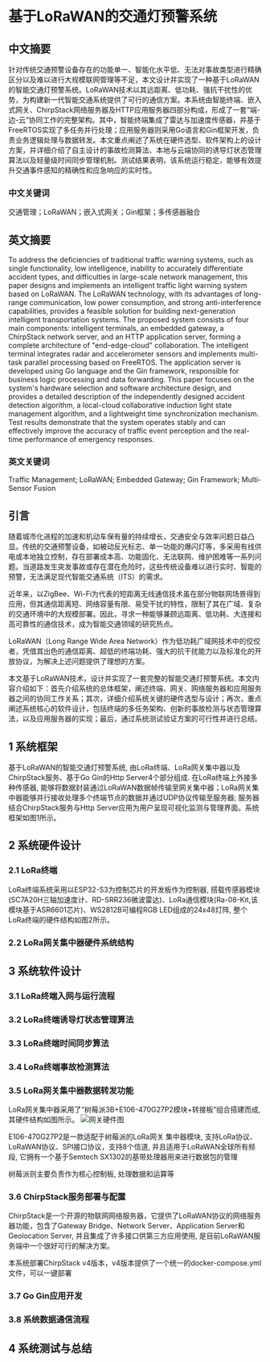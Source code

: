 # 基于LoRaWAN的交通灯预警系统
## 中文摘要
针对传统交通预警设备存在的功能单一、智能化水平低、无法对事故类型进行精确区分以及难以进行大规模联网管理等不足，本文设计并实现了一种基于LoRaWAN的智能交通灯预警系统。LoRaWAN技术以其远距离、低功耗、强抗干扰性的优势，为构建新一代智能交通系统提供了可行的通信方案。本系统由智能终端、嵌入式网关、ChirpStack网络服务器及HTTP应用服务器四部分构成，形成了一套“端-边-云”协同工作的完整架构。其中，智能终端集成了雷达与加速度传感器，并基于FreeRTOS实现了多任务并行处理；应用服务器则采用Go语言和Gin框架开发，负责业务逻辑处理与数据转发。本文重点阐述了系统在硬件选型、软件架构上的设计方案，并详细介绍了自主设计的事故检测算法、本地与云端协同的诱导灯状态管理算法以及轻量级时间同步管理机制。测试结果表明，该系统运行稳定，能够有效提升交通事件感知的精确性和应急响应的实时性。
### 中文关键词
交通管理；LoRaWAN；嵌入式网关；Gin框架；多传感器融合
## 英文摘要
To address the deficiencies of traditional traffic warning systems, such as single functionality, low intelligence, inability to accurately differentiate accident types, and difficulties in large-scale network management, this paper designs and implements an intelligent traffic light warning system based on LoRaWAN. The LoRaWAN technology, with its advantages of long-range communication, low power consumption, and strong anti-interference capabilities, provides a feasible solution for building next-generation intelligent transportation systems. The proposed system consists of four main components: intelligent terminals, an embedded gateway, a ChirpStack network server, and an HTTP application server, forming a complete architecture of "end-edge-cloud" collaboration. The intelligent terminal integrates radar and accelerometer sensors and implements multi-task parallel processing based on FreeRTOS. The application server is developed using Go language and the Gin framework, responsible for business logic processing and data forwarding. This paper focuses on the system's hardware selection and software architecture design, and provides a detailed description of the independently designed accident detection algorithm, a local-cloud collaborative induction light state management algorithm, and a lightweight time synchronization mechanism. Test results demonstrate that the system operates stably and can effectively improve the accuracy of traffic event perception and the real-time performance of emergency responses.
### 英文关键词
Traffic Management; LoRaWAN; Embedded Gateway; Gin Framework; Multi-Sensor Fusion
## 引言
随着城市化进程的加速和机动车保有量的持续增长，交通安全与效率问题日益凸显。传统的交通预警设备，如被动反光标志、单一功能的爆闪灯等，多采用有线供电或本地独立控制，存在部署成本高、功能固化、无法联网、维护困难等一系列问题。当道路发生突发事故或存在潜在危险时，这些传统设备难以进行实时、智能的预警，无法满足现代智能交通系统（ITS）的需求。

近年来，以ZigBee、Wi-Fi为代表的短距离无线通信技术虽在部分物联网场景得到应用，但其通信距离短、网络容量有限、易受干扰的特性，限制了其在广域、复杂的交通环境中的大规模部署。因此，寻求一种能够兼顾远距离、低功耗、大连接和高可靠性的通信技术，成为智能交通领域的研究热点。

LoRaWAN（Long Range Wide Area Network）作为低功耗广域网技术中的佼佼者，凭借其出色的通信距离、超低的终端功耗、强大的抗干扰能力以及标准化的开放协议，为解决上述问题提供了理想的方案。

本文基于LoRaWAN技术，设计并实现了一套完整的智能交通灯预警系统。本文内容介绍如下：首先介绍系统的总体框架，阐述终端、网关、网络服务器和应用服务器之间的协同工作关系；其次，详细介绍系统关键的硬件选型与设计；再次，重点阐述系统核心的软件设计，包括终端的多任务架构、创新的事故检测与状态管理算法，以及应用服务器的实现；最后，通过系统测试验证方案的可行性并进行总结。
## 1 系统框架
基于LoRaWAN的智能交通灯预警系统, 由LoRa终端、LoRa网关集中器以及ChirpStack服务、基于Go Gin的Http Server4个部分组成. 在LoRa终端上外接多种传感器, 能够将数据封装通过LoRaWAN数据帧传输至网关集中器；LoRa网关集中器能够并行接收处理多个终端节点的数据并通过UDP协议传输至服务器; 服务器结合ChirpStack服务与Http Server应用为用户呈现可视化监测与管理界面。系统框架如图1所示。
## 2 系统硬件设计
### 2.1 LoRa终端
LoRa终端系统采用以ESP32-S3为控制芯片的开发板作为控制器, 搭载传感器模块(SC7A20H三轴加速度计、RD-SRR236微波雷达)、LoRa通信模块(Ra-08-Kit,该模块基于ASR6601芯片)、WS2812B可编程RGB LED组成的24x48灯阵, 整个LoRa终端的硬件结构如图2所示。
### 2.2 LoRa网关集中器硬件系统结构
## 3 系统软件设计
### 3.1 LoRa终端入网与运行流程
### 3.2 LoRa终端诱导灯状态管理算法
### 3.3 LoRa终端时间同步算法
### 3.4 LoRa终端事故检测算法
### 3.5 LoRa网关集中器数据转发功能
LoRa网关集中器采用了“树莓派3B+E106-470G27P2模块+转接板”组合搭建而成, 其硬件结构如图所示。
![网关硬件图](./pics/网关硬件图.png)

E106-470G27P2是一款适配于树莓派的LoRa网关
集中器模块, 支持LoRa协议、LoRaWAN协议、SPI接口协议，支持8个信道, 并且适用于LoRaWAN全球所有频段, 它拥有一个基于Semtech SX1302的基带处理器用来进行数据包的管理

树莓派则主要负责作为核心控制板, 处理数据和运算等
### 3.6 ChirpStack服务部署与配置
ChirpStack是一个开源的物联网网络服务器，它提供了LoRaWAN协议的网络服务器功能，包含了Gateway Bridge、Network Server、Application Server和Geolocation Server, 并且集成了许多接口供第三方应用使用, 是目前LoRaWAN服务端中一个很好可行的解决方案。

本系统部署ChirpStack v4版本，v4版本提供了一个统一的docker-compose.yml文件，可以一键部署
### 3.7 Go Gin应用开发
### 3.8 系统数据通信流程
## 4 系统测试与总结